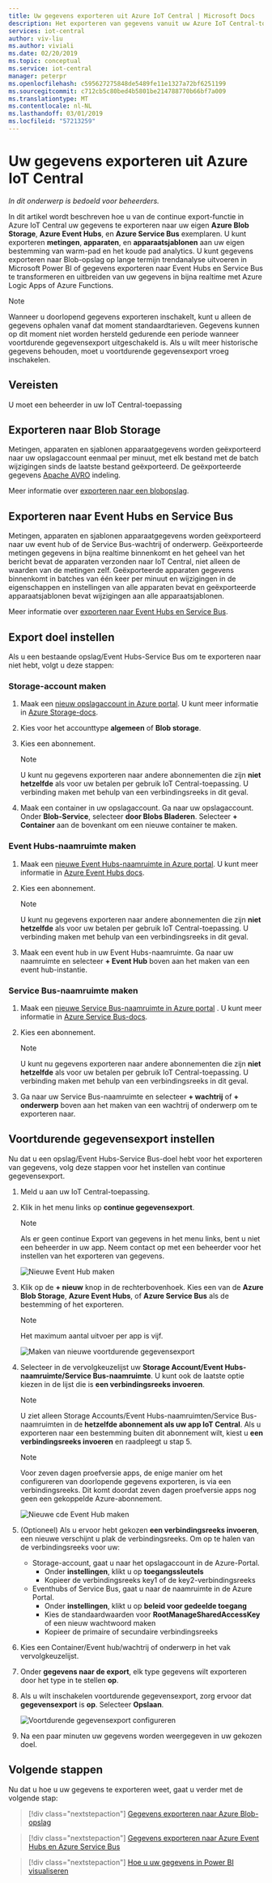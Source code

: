 ```yaml
---
title: Uw gegevens exporteren uit Azure IoT Central | Microsoft Docs
description: Het exporteren van gegevens vanuit uw Azure IoT Central-toepassing
services: iot-central
author: viv-liu
ms.author: viviali
ms.date: 02/20/2019
ms.topic: conceptual
ms.service: iot-central
manager: peterpr
ms.openlocfilehash: c595627275848de5489fe11e1327a72bf6251199
ms.sourcegitcommit: c712cb5c80bed4b5801be214788770b66bf7a009
ms.translationtype: MT
ms.contentlocale: nl-NL
ms.lasthandoff: 03/01/2019
ms.locfileid: "57213259"
---
```

# <a name="export-your-data-from-azure-iot-central"></a>Uw gegevens exporteren uit Azure IoT Central

*In dit onderwerp is bedoeld voor beheerders.*

In dit artikel wordt beschreven hoe u van de continue export-functie in Azure IoT Central uw gegevens te exporteren naar uw eigen **Azure Blob Storage**, **Azure Event Hubs**, en **Azure Service Bus** exemplaren. U kunt exporteren **metingen**, **apparaten**, en **apparaatsjablonen** aan uw eigen bestemming van warm-pad en het koude pad analytics. U kunt gegevens exporteren naar Blob-opslag op lange termijn trendanalyse uitvoeren in Microsoft Power BI of gegevens exporteren naar Event Hubs en Service Bus te transformeren en uitbreiden van uw gegevens in bijna realtime met Azure Logic Apps of Azure Functions.

> [!Note]
> Wanneer u doorlopend gegevens exporteren inschakelt, kunt u alleen de gegevens ophalen vanaf dat moment standaardtarieven. Gegevens kunnen op dit moment niet worden hersteld gedurende een periode wanneer voortdurende gegevensexport uitgeschakeld is. Als u wilt meer historische gegevens behouden, moet u voortdurende gegevensexport vroeg inschakelen.

## <a name="prerequisites"></a>Vereisten

U moet een beheerder in uw IoT Central-toepassing

## <a name="export-to-blob-storage"></a>Exporteren naar Blob Storage

Metingen, apparaten en sjablonen apparaatgegevens worden geëxporteerd naar uw opslagaccount eenmaal per minuut, met elk bestand met de batch wijzigingen sinds de laatste bestand geëxporteerd. De geëxporteerde gegevens [Apache AVRO](https://avro.apache.org/docs/current/index.html) indeling.

Meer informatie over [exporteren naar een blobopslag](howto-export-data-blob-storage.md?toc=/azure/iot-central-experimental/toc.json&bc=/azure/iot-central-experimental/breadcrumb/toc.json).

## <a name="export-to-event-hubs-and-service-bus"></a>Exporteren naar Event Hubs en Service Bus

Metingen, apparaten en sjablonen apparaatgegevens worden geëxporteerd naar uw event hub of de Service Bus-wachtrij of onderwerp. Geëxporteerde metingen gegevens in bijna realtime binnenkomt en het geheel van het bericht bevat de apparaten verzonden naar IoT Central, niet alleen de waarden van de metingen zelf. Geëxporteerde apparaten gegevens binnenkomt in batches van één keer per minuut en wijzigingen in de eigenschappen en instellingen van alle apparaten bevat en geëxporteerde apparaatsjablonen bevat wijzigingen aan alle apparaatsjablonen.

Meer informatie over [exporteren naar Event Hubs en Service Bus](howto-export-data-event-hubs-service-bus.md?toc=/azure/iot-central-experimental/toc.json&bc=/azure/iot-central-experimental/breadcrumb/toc.json).

## <a name="set-up-export-destination"></a>Export doel instellen

Als u een bestaande opslag/Event Hubs-Service Bus om te exporteren naar niet hebt, volgt u deze stappen:

### <a name="create-storage-account"></a>Storage-account maken

1. Maak een [nieuw opslagaccount in Azure portal](https://ms.portal.azure.com/#create/Microsoft.StorageAccount-ARM). U kunt meer informatie in [Azure Storage-docs](https://aka.ms/blobdocscreatestorageaccount).

2. Kies voor het accounttype **algemeen** of **Blob storage**.

3. Kies een abonnement.

    > [!Note]
    > U kunt nu gegevens exporteren naar andere abonnementen die zijn **niet hetzelfde** als voor uw betalen per gebruik IoT Central-toepassing. U verbinding maken met behulp van een verbindingsreeks in dit geval.

4. Maak een container in uw opslagaccount. Ga naar uw opslagaccount. Onder **Blob-Service**, selecteer **door Blobs Bladeren**. Selecteer **+ Container** aan de bovenkant om een nieuwe container te maken.

### <a name="create-event-hubs-namespace"></a>Event Hubs-naamruimte maken

1. Maak een [nieuwe Event Hubs-naamruimte in Azure portal](https://ms.portal.azure.com/#create/Microsoft.EventHub). U kunt meer informatie in [Azure Event Hubs docs](https://docs.microsoft.com/azure/event-hubs/event-hubs-create).

2. Kies een abonnement.

    > [!Note]
    > U kunt nu gegevens exporteren naar andere abonnementen die zijn **niet hetzelfde** als voor uw betalen per gebruik IoT Central-toepassing. U verbinding maken met behulp van een verbindingsreeks in dit geval.

3. Maak een event hub in uw Event Hubs-naamruimte. Ga naar uw naamruimte en selecteer **+ Event Hub** boven aan het maken van een event hub-instantie.

### <a name="create-service-bus-namespace"></a>Service Bus-naamruimte maken

1. Maak een [nieuwe Service Bus-naamruimte in Azure portal](https://ms.portal.azure.com/#create/Microsoft.ServiceBus.1.0.5) . U kunt meer informatie in [Azure Service Bus-docs](https://docs.microsoft.com/azure/service-bus-messaging/service-bus-create-namespace-portal).

2. Kies een abonnement.

    > [!Note]
    > U kunt nu gegevens exporteren naar andere abonnementen die zijn **niet hetzelfde** als voor uw betalen per gebruik IoT Central-toepassing. U verbinding maken met behulp van een verbindingsreeks in dit geval.

3. Ga naar uw Service Bus-naamruimte en selecteer **+ wachtrij** of **+ onderwerp** boven aan het maken van een wachtrij of onderwerp om te exporteren naar.

## <a name="set-up-continuous-data-export"></a>Voortdurende gegevensexport instellen

Nu dat u een opslag/Event Hubs-Service Bus-doel hebt voor het exporteren van gegevens, volg deze stappen voor het instellen van continue gegevensexport.

1. Meld u aan uw IoT Central-toepassing.

2. Klik in het menu links op **continue gegevensexport**.

    > [!Note]
    > Als er geen continue Export van gegevens in het menu links, bent u niet een beheerder in uw app. Neem contact op met een beheerder voor het instellen van het exporteren van gegevens.

    ![Nieuwe Event Hub maken](media/howto-export-data-experimental/export_menu.png)

3. Klik op de **+ nieuw** knop in de rechterbovenhoek. Kies een van de **Azure Blob Storage**, **Azure Event Hubs**, of **Azure Service Bus** als de bestemming of het exporteren.

    > [!NOTE]
    > Het maximum aantal uitvoer per app is vijf.

    ![Maken van nieuwe voortdurende gegevensexport](media/howto-export-data-experimental/export_new.png)

4. Selecteer in de vervolgkeuzelijst uw **Storage Account/Event Hubs-naamruimte/Service Bus-naamruimte**. U kunt ook de laatste optie kiezen in de lijst die is **een verbindingsreeks invoeren**. 

    > [!NOTE]
    > U ziet alleen Storage Accounts/Event Hubs-naamruimten/Service Bus-naamruimten in de **hetzelfde abonnement als uw app IoT Central**. Als u exporteren naar een bestemming buiten dit abonnement wilt, kiest u **een verbindingsreeks invoeren** en raadpleegt u stap 5.

    > [!NOTE]
    > Voor zeven dagen proefversie apps, de enige manier om het configureren van doorlopende gegevens exporteren, is via een verbindingsreeks. Dit komt doordat zeven dagen proefversie apps nog geen een gekoppelde Azure-abonnement.

    ![Nieuwe cde Event Hub maken](media/howto-export-data-experimental/export_create.png)

5. (Optioneel) Als u ervoor hebt gekozen **een verbindingsreeks invoeren**, een nieuwe verschijnt u plak de verbindingsreeks. Om op te halen van de verbindingsreeks voor uw:
    - Storage-account, gaat u naar het opslagaccount in de Azure-Portal.
        - Onder **instellingen**, klikt u op **toegangssleutels**
        - Kopieer de verbindingsreeks key1 of de key2-verbindingsreeks
    - Eventhubs of Service Bus, gaat u naar de naamruimte in de Azure Portal.
        - Onder **instellingen**, klikt u op **beleid voor gedeelde toegang**
        - Kies de standaardwaarden voor **RootManageSharedAccessKey** of een nieuw wachtwoord maken
        - Kopieer de primaire of secundaire verbindingsreeks

6. Kies een Container/Event hub/wachtrij of onderwerp in het vak vervolgkeuzelijst.

7. Onder **gegevens naar de export**, elk type gegevens wilt exporteren door het type in te stellen **op**.

8. Als u wilt inschakelen voortdurende gegevensexport, zorg ervoor dat **gegevensexport** is **op**. Selecteer **Opslaan**.

    ![Voortdurende gegevensexport configureren](media/howto-export-data-experimental/export_list.png)

9. Na een paar minuten uw gegevens worden weergegeven in uw gekozen doel.

## <a name="next-steps"></a>Volgende stappen

Nu dat u hoe u uw gegevens te exporteren weet, gaat u verder met de volgende stap:

> [!div class="nextstepaction"]
> [Gegevens exporteren naar Azure Blob-opslag](howto-export-data-blob-storage.md?toc=/azure/iot-central-experimental/toc.json&bc=/azure/iot-central-experimental/breadcrumb/toc.json)

> [!div class="nextstepaction"]
> [Gegevens exporteren naar Azure Event Hubs en Azure Service Bus](howto-export-data-event-hubs-service-bus.md?toc=/azure/iot-central-experimental/toc.json&bc=/azure/iot-central-experimental/breadcrumb/toc.json)

> [!div class="nextstepaction"]
> [Hoe u uw gegevens in Power BI visualiseren](howto-connect-powerbi.md?toc=/azure/iot-central-experimental/toc.json&bc=/azure/iot-central-experimental/breadcrumb/toc.json)
